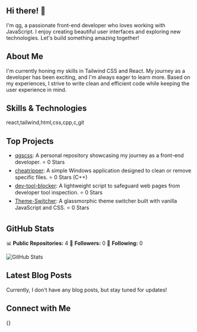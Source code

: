 ## Hi there! 👋

I'm qg, a passionate front-end developer who loves working with JavaScript. I enjoy creating beautiful user interfaces and exploring new technologies. Let's build something amazing together!

## About Me

I'm currently honing my skills in Tailwind CSS and React. My journey as a developer has been exciting, and I'm always eager to learn more. Based on my experiences, I strive to write clean and efficient code while keeping the user experience in mind.

## Skills & Technologies

react,tailwind,html,css,cpp,c,git

## Top Projects

- [qgscss](https://github.com/qgscss/qgscss): A personal repository showcasing my journey as a front-end developer. ⭐️ 0 Stars
- [cheatripper](https://github.com/qgscss/cheatripper): A simple Windows application designed to clean or remove specific files. ⭐️ 0 Stars (C++)
- [dev-tool-blocker](https://github.com/qgscss/dev-tool-blocker): A lightweight script to safeguard web pages from developer tool inspection. ⭐️ 0 Stars
- [Theme-Switcher](https://github.com/qgscss/Theme-Switcher): A glassmorphic theme switcher built with vanilla JavaScript and CSS. ⭐️ 0 Stars

## GitHub Stats

📊 **Public Repositories:** 4
👥 **Followers:** 0
👤 **Following:** 0

![GitHub Stats](https://github-readme-stats.vercel.app/api?username=qgscss&show_icons=true&theme=radical)

## Latest Blog Posts

Currently, I don't have any blog posts, but stay tuned for updates!

## Connect with Me

{}
